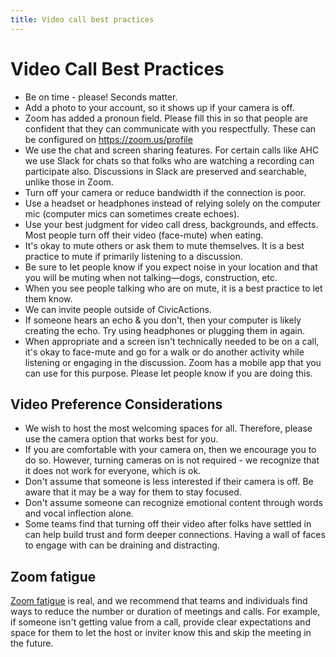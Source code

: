 ```yaml
---
title: Video call best practices
---
```


# Video Call Best Practices

-   Be on time - please! Seconds matter.
-   Add a photo to your account, so it shows up if your camera is off.
-   Zoom has added a pronoun field. Please fill this in so that people are confident that they can communicate with you respectfully. These can be configured on https://zoom.us/profile
-   We use the chat and screen sharing features. For certain calls like AHC we use Slack for chats so that folks who are watching a recording can participate also. Discussions in Slack are preserved and searchable, unlike those in Zoom.
-   Turn off your camera or reduce bandwidth if the connection is poor.
-   Use a headset or headphones instead of relying solely on the computer mic (computer mics can sometimes create echoes).
-   Use your best judgment for video call dress, backgrounds, and effects. Most people turn off their video (face-mute) when eating.
-   It's okay to mute others or ask them to mute themselves. It is a best practice to mute if primarily listening to a discussion.
-   Be sure to let people know if you expect noise in your location and that you will be muting when not talking—dogs, construction, etc.
-   When you see people talking who are on mute, it is a best practice to let them know.
-   We can invite people outside of CivicActions.
-   If someone hears an echo & you don't, then your computer is likely creating the echo. Try using headphones or plugging them in again.
-   When appropriate and a screen isn't technically needed to be on a call, it's okay to face-mute and go for a walk or do another activity while listening or engaging in the discussion. Zoom has a mobile app that you can use for this purpose. Please let people know if you are doing this.

## Video Preference Considerations

-   We wish to host the most welcoming spaces for all. Therefore, please use the camera option that works best for you.
-   If you are comfortable with your camera on, then we encourage you to do so. However, turning cameras on is not required - we recognize that it does not work for everyone, which is ok.
-   Don't assume that someone is less interested if their camera is off. Be aware that it may be a way for them to stay focused.
-   Don't assume someone can recognize emotional content through words and vocal inflection alone.
-   Some teams find that turning off their video after folks have settled in can help build trust and form deeper connections. Having a wall of faces to engage with can be draining and distracting.

## Zoom fatigue

[Zoom fatigue](https://en.wikipedia.org/wiki/Zoom_fatigue) is real, and we recommend that teams and individuals find ways to reduce the number or duration of meetings and calls. For example, if someone isn't getting value from a call, provide clear expectations and space for them to let the host or inviter know this and skip the meeting in the future.
